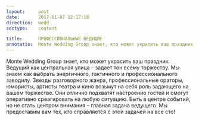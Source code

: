 ```yaml
---
layout:     post
date:       2017-01-07 12:17:18
direction:  wedd
sectype:    content

title:      ПРОФЕССИОНАЛЬНЫЕ ВЕДУЩИЕ             
annotatio:  Monte Wedding Group знает, кто может украсить ваш праздник. Ведущий как центральная улица – задает тон всему торжеству. Мы знаем как выбрать энергичного, тактичного и профессионального заводилу. Звезды разговорного жанра, профессиональные ораторы, юмористы, артисты театра и кино возьмут на себя роль задающего на вашем торжестве. Они отлично подхватят настроение гостей и смогут оперативно среагировать на любую ситуацию. Быть в центре событий, но не стать центром внимания – главная задача ведущего. Мы предоставим вам тех, кто справляется с этой задачей на все сто!  
---
```


Monte Wedding Group знает, кто может украсить ваш праздник. Ведущий как центральная улица – задает тон всему торжеству. Мы знаем как выбрать энергичного, тактичного и профессионального заводилу. Звезды разговорного жанра, профессиональные ораторы, юмористы, артисты театра и кино возьмут на себя роль задающего на вашем торжестве. Они отлично подхватят настроение гостей и смогут оперативно среагировать на любую ситуацию. Быть в центре событий, но не стать центром внимания – главная задача ведущего. Мы предоставим вам тех, кто справляется с этой задачей на все сто! 